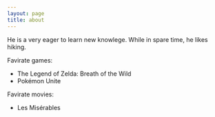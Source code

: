 ```yaml
---
layout: page
title: about
---
```


He is a very eager to learn new knowlege.
While in spare time, he likes hiking.

Favirate games:

- The Legend of Zelda: Breath of the Wild
- Pokémon Unite

Favirate movies:

- Les Misérables
